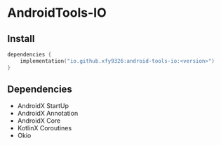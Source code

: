 # AndroidTools-IO

## Install

```kotlin
dependencies {
    implementation("io.github.xfy9326:android-tools-io:<version>")
}
```

## Dependencies

- AndroidX StartUp
- AndroidX Annotation
- AndroidX Core
- KotlinX Coroutines
- Okio